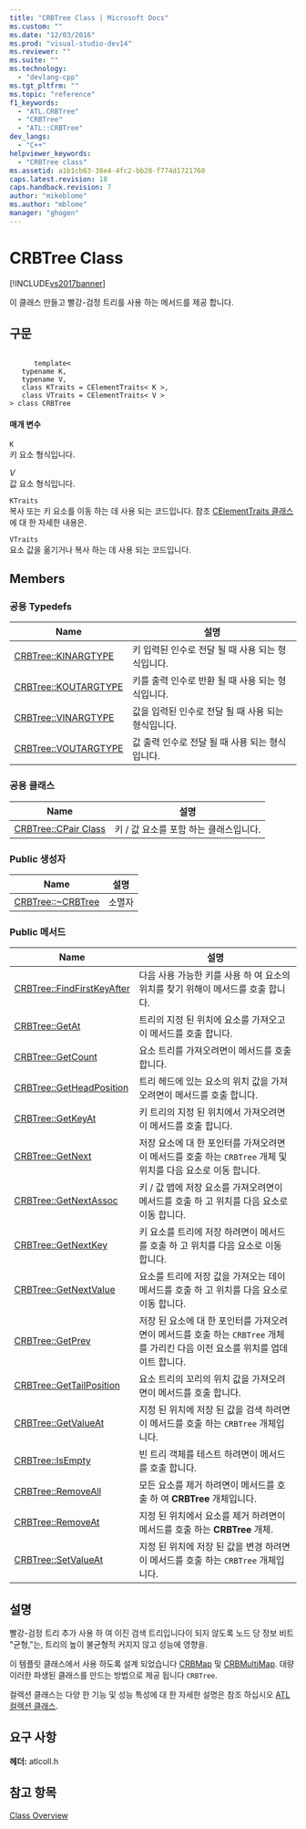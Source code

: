 ```yaml
---
title: "CRBTree Class | Microsoft Docs"
ms.custom: ""
ms.date: "12/03/2016"
ms.prod: "visual-studio-dev14"
ms.reviewer: ""
ms.suite: ""
ms.technology: 
  - "devlang-cpp"
ms.tgt_pltfrm: ""
ms.topic: "reference"
f1_keywords: 
  - "ATL.CRBTree"
  - "CRBTree"
  - "ATL::CRBTree"
dev_langs: 
  - "C++"
helpviewer_keywords: 
  - "CRBTree class"
ms.assetid: a1b1cb63-38e4-4fc2-bb28-f774d1721760
caps.latest.revision: 18
caps.handback.revision: 7
author: "mikeblome"
ms.author: "mblome"
manager: "ghogen"
---
```

# CRBTree Class
[!INCLUDE[vs2017banner](../../assembler/inline/includes/vs2017banner.md)]

이 클래스 만들고 빨강\-검정 트리를 사용 하는 메서드를 제공 합니다.  
  
## 구문  
  
```  
  
      template<  
   typename K,  
   typename V,  
   class KTraits = CElementTraits< K >,  
   class VTraits = CElementTraits< V >  
> class CRBTree  
```  
  
#### 매개 변수  
 `K`  
 키 요소 형식입니다.  
  
 *V*  
 값 요소 형식입니다.  
  
 `KTraits`  
 복사 또는 키 요소를 이동 하는 데 사용 되는 코드입니다.  참조  [CElementTraits 클래스](../../atl/reference/celementtraits-class.md) 에 대 한 자세한 내용은.  
  
 `VTraits`  
 요소 값을 옮기거나 복사 하는 데 사용 되는 코드입니다.  
  
## Members  
  
### 공용 Typedefs  
  
|Name|설명|  
|----------|--------|  
|[CRBTree::KINARGTYPE](../Topic/CRBTree::KINARGTYPE.md)|키 입력된 인수로 전달 될 때 사용 되는 형식입니다.|  
|[CRBTree::KOUTARGTYPE](../Topic/CRBTree::KOUTARGTYPE.md)|키를 출력 인수로 반환 될 때 사용 되는 형식입니다.|  
|[CRBTree::VINARGTYPE](../Topic/CRBTree::VINARGTYPE.md)|값을 입력된 인수로 전달 될 때 사용 되는 형식입니다.|  
|[CRBTree::VOUTARGTYPE](../Topic/CRBTree::VOUTARGTYPE.md)|값 출력 인수로 전달 될 때 사용 되는 형식입니다.|  
  
### 공용 클래스  
  
|Name|설명|  
|----------|--------|  
|[CRBTree::CPair Class](../Topic/CRBTree::CPair%20Class.md)|키 \/ 값 요소를 포함 하는 클래스입니다.|  
  
### Public 생성자  
  
|Name|설명|  
|----------|--------|  
|[CRBTree::~CRBTree](../Topic/CRBTree::~CRBTree.md)|소멸자|  
  
### Public 메서드  
  
|Name|설명|  
|----------|--------|  
|[CRBTree::FindFirstKeyAfter](../Topic/CRBTree::FindFirstKeyAfter.md)|다음 사용 가능한 키를 사용 하 여 요소의 위치를 찾기 위해이 메서드를 호출 합니다.|  
|[CRBTree::GetAt](../Topic/CRBTree::GetAt.md)|트리의 지정 된 위치에 요소를 가져오고이 메서드를 호출 합니다.|  
|[CRBTree::GetCount](../Topic/CRBTree::GetCount.md)|요소 트리를 가져오려면이 메서드를 호출 합니다.|  
|[CRBTree::GetHeadPosition](../Topic/CRBTree::GetHeadPosition.md)|트리 헤드에 있는 요소의 위치 값을 가져오려면이 메서드를 호출 합니다.|  
|[CRBTree::GetKeyAt](../Topic/CRBTree::GetKeyAt.md)|키 트리의 지정 된 위치에서 가져오려면이 메서드를 호출 합니다.|  
|[CRBTree::GetNext](../Topic/CRBTree::GetNext.md)|저장 요소에 대 한 포인터를 가져오려면이 메서드를 호출 하는 `CRBTree` 개체 및 위치를 다음 요소로 이동 합니다.|  
|[CRBTree::GetNextAssoc](../Topic/CRBTree::GetNextAssoc.md)|키 \/ 값 맵에 저장 요소를 가져오려면이 메서드를 호출 하 고 위치를 다음 요소로 이동 합니다.|  
|[CRBTree::GetNextKey](../Topic/CRBTree::GetNextKey.md)|키 요소를 트리에 저장 하려면이 메서드를 호출 하 고 위치를 다음 요소로 이동 합니다.|  
|[CRBTree::GetNextValue](../Topic/CRBTree::GetNextValue.md)|요소를 트리에 저장 값을 가져오는 데이 메서드를 호출 하 고 위치를 다음 요소로 이동 합니다.|  
|[CRBTree::GetPrev](../Topic/CRBTree::GetPrev.md)|저장 된 요소에 대 한 포인터를 가져오려면이 메서드를 호출 하는 `CRBTree` 개체를 가리킨 다음 이전 요소를 위치를 업데이트 합니다.|  
|[CRBTree::GetTailPosition](../Topic/CRBTree::GetTailPosition.md)|요소 트리의 꼬리의 위치 값을 가져오려면이 메서드를 호출 합니다.|  
|[CRBTree::GetValueAt](../Topic/CRBTree::GetValueAt.md)|지정 된 위치에 저장 된 값을 검색 하려면이 메서드를 호출 하는 `CRBTree` 개체입니다.|  
|[CRBTree::IsEmpty](../Topic/CRBTree::IsEmpty.md)|빈 트리 객체를 테스트 하려면이 메서드를 호출 합니다.|  
|[CRBTree::RemoveAll](../Topic/CRBTree::RemoveAll.md)|모든 요소를 제거 하려면이 메서드를 호출 하 여  **CRBTree**  개체입니다.|  
|[CRBTree::RemoveAt](../Topic/CRBTree::RemoveAt.md)|지정 된 위치에서 요소를 제거 하려면이 메서드를 호출 하는  **CRBTree**  개체.|  
|[CRBTree::SetValueAt](../Topic/CRBTree::SetValueAt.md)|지정 된 위치에 저장 된 값을 변경 하려면이 메서드를 호출 하는 `CRBTree` 개체입니다.|  
  
## 설명  
 빨강\-검정 트리 추가 사용 하 여 이진 검색 트리입니다이 되지 않도록 노드 당 정보 비트 "균형,"는, 트리의 높이 불균형적 커지지 않고 성능에 영향을.  
  
 이 템플릿 클래스에서 사용 하도록 설계 되었습니다  [CRBMap](../../atl/reference/crbmap-class.md) 및  [CRBMultiMap](../../atl/reference/crbmultimap-class.md).  대량 이러한 파생된 클래스를 만드는 방법으로 제공 됩니다 `CRBTree`.  
  
 컬렉션 클래스는 다양 한 기능 및 성능 특성에 대 한 자세한 설명은 참조 하십시오  [ATL 컬렉션 클래스](../../atl/atl-collection-classes.md).  
  
## 요구 사항  
 **헤더:** atlcoll.h  
  
## 참고 항목  
 [Class Overview](../../atl/atl-class-overview.md)